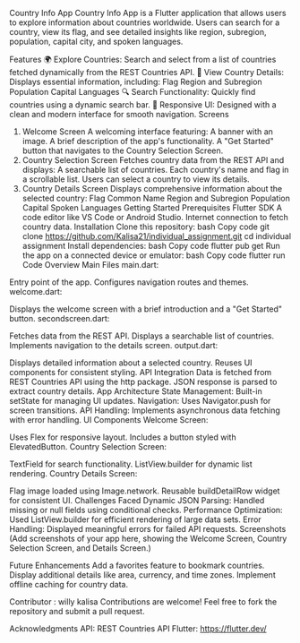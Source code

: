 Country Info App
Country Info App is a Flutter application that allows users to explore information about countries worldwide. Users can search for a country, view its flag, and see detailed insights like region, subregion, population, capital city, and spoken languages.

Features
🌍 Explore Countries: Search and select from a list of countries fetched dynamically from the REST Countries API.
🏴 View Country Details: Displays essential information, including:
Flag
Region and Subregion
Population
Capital
Languages
🔍 Search Functionality: Quickly find countries using a dynamic search bar.
📱 Responsive UI: Designed with a clean and modern interface for smooth navigation.
Screens
1. Welcome Screen
A welcoming interface featuring:
A banner with an image.
A brief description of the app's functionality.
A "Get Started" button that navigates to the Country Selection Screen.
2. Country Selection Screen
Fetches country data from the REST API and displays:
A searchable list of countries.
Each country's name and flag in a scrollable list.
Users can select a country to view its details.
3. Country Details Screen
Displays comprehensive information about the selected country:
Flag
Common Name
Region and Subregion
Population
Capital
Spoken Languages
Getting Started
Prerequisites
Flutter SDK
A code editor like VS Code or Android Studio.
Internet connection to fetch country data.
Installation
Clone this repository:
bash
Copy code
git clone https://github.com/Kalisa21/individual_assignment.git
cd individual assignment
Install dependencies:
bash
Copy code
flutter pub get
Run the app on a connected device or emulator:
bash
Copy code
flutter run
Code Overview
Main Files
main.dart:

Entry point of the app.
Configures navigation routes and themes.
welcome.dart:

Displays the welcome screen with a brief introduction and a "Get Started" button.
secondscreen.dart:

Fetches data from the REST API.
Displays a searchable list of countries.
Implements navigation to the details screen.
output.dart:

Displays detailed information about a selected country.
Reuses UI components for consistent styling.
API Integration
Data is fetched from REST Countries API using the http package.
JSON response is parsed to extract country details.
App Architecture
State Management: Built-in setState for managing UI updates.
Navigation: Uses Navigator.push for screen transitions.
API Handling: Implements asynchronous data fetching with error handling.
UI Components
Welcome Screen:

Uses Flex for responsive layout.
Includes a button styled with ElevatedButton.
Country Selection Screen:

TextField for search functionality.
ListView.builder for dynamic list rendering.
Country Details Screen:

Flag image loaded using Image.network.
Reusable buildDetailRow widget for consistent UI.
Challenges Faced
Dynamic JSON Parsing:
Handled missing or null fields using conditional checks.
Performance Optimization:
Used ListView.builder for efficient rendering of large data sets.
Error Handling:
Displayed meaningful errors for failed API requests.
Screenshots
(Add screenshots of your app here, showing the Welcome Screen, Country Selection Screen, and Details Screen.)

Future Enhancements
Add a favorites feature to bookmark countries.
Display additional details like area, currency, and time zones.
Implement offline caching for country data.

Contributor : willy kalisa
Contributions are welcome! Feel free to fork the repository and submit a pull request.


Acknowledgments
API: REST Countries API
Flutter: https://flutter.dev/
